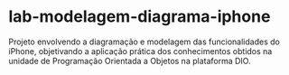 # lab-modelagem-diagrama-iphone
Projeto envolvendo a diagramação e modelagem das funcionalidades do iPhone, objetivando a aplicação prática dos conhecimentos obtidos na unidade de Programação Orientada a Objetos na plataforma DIO.
